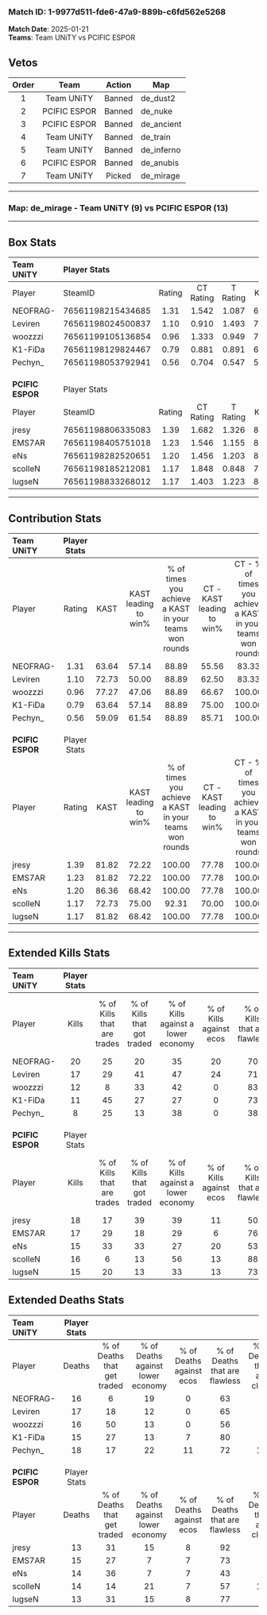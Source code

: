### Match ID: 1-9977d511-fde6-47a9-889b-c6fd562e5268  
**Match Date**: 2025-01-21  
**Teams**: Team UNiTY vs PCIFIC ESPOR  

## Vetos  

| Order | Team | Action | Map |
| :---: | :--: | :----: | --- |
| 1 | Team UNiTY | Banned | de_dust2 |
| 2 | PCIFIC ESPOR | Banned | de_nuke |
| 3 | PCIFIC ESPOR | Banned | de_ancient |
| 4 | Team UNiTY | Banned | de_train |
| 5 | Team UNiTY | Banned | de_inferno |
| 6 | PCIFIC ESPOR | Banned | de_anubis |
| 7 | Team UNiTY | Picked | de_mirage |

---  

### **Map**: de_mirage - Team UNiTY (9) vs PCIFIC ESPOR (13)  
---  

## Box Stats  

| **Team UNiTY**   | Player Stats      |        |           |          |       |       |       |         |        |      |     |
| :- | :- | :-: | :-: | :-: | :-: | :-: | :-: | :-: | :-: | :-: | :-: |
| Player           | SteamID           | Rating | CT Rating | T Rating | KAST  |  ADR  | Kills | Assists | Deaths | K/D  | HS% |
| NEOFRAG-         | 76561198215434685 |  1.31  |   1.542   |  1.087   | 63.64 | 111.0 |  20   |    7    |   16   | 1.25 | 75  |
| Leviren          | 76561198024500837 |  1.10  |   0.910   |  1.493   | 72.73 | 72.2  |  17   |    5    |   17   | 1.00 | 29  |
| woozzzi          | 76561199105136854 |  0.96  |   1.333   |  0.949   | 77.27 | 68.3  |  12   |    8    |   16   | 0.75 | 41  |
| K1-FiDa          | 76561198129824467 |  0.79  |   0.881   |  0.891   | 63.64 | 56.3  |  11   |    3    |   15   | 0.73 | 27  |
| Pechyn_          | 76561198053792941 |  0.56  |   0.704   |  0.547   | 59.09 | 51.9  |   8   |    5    |   18   | 0.44 | 62  |
|                  |                   |        |           |          |       |       |       |         |        |      |     |
|                  |                   |        |           |          |       |       |       |         |        |      |     |
|                  |                   |        |           |          |       |       |       |         |        |      |     |
| **PCIFIC ESPOR** | Player Stats      |        |           |          |       |       |       |         |        |      |     |
| Player           | SteamID           | Rating | CT Rating | T Rating | KAST  |  ADR  | Kills | Assists | Deaths | K/D  | HS% |
| jresy            | 76561198806335083 |  1.39  |   1.682   |  1.326   | 81.82 | 96.4  |  18   |    7    |   13   | 1.38 | 72  |
| EMS7AR           | 76561198405751018 |  1.23  |   1.546   |  1.155   | 81.82 | 76.4  |  17   |    6    |   15   | 1.13 | 58  |
| eNs              | 76561198282520651 |  1.20  |   1.456   |  1.203   | 86.36 | 69.6  |  15   |    7    |   14   | 1.07 | 60  |
| scolleN          | 76561198185212081 |  1.17  |   1.848   |  0.848   | 72.73 | 87.1  |  16   |    3    |   14   | 1.14 | 81  |
| lugseN           | 76561198833268012 |  1.17  |   1.403   |  1.223   | 81.82 | 69.8  |  15   |    4    |   13   | 1.15 | 46  |
---  

## Contribution Stats  

| **Team UNiTY**   | Player Stats |       |                      |                                                        |                           |                                                             |                          |                                                            |
| :- | :-: | :-: | :-: | :-: | :-: | :-: | :-: | :-: |
| Player           |    Rating    | KAST  | KAST leading to win% | % of times you achieve a KAST in your teams won rounds | CT - KAST leading to win% | CT - % of times you achieve a KAST in your teams won rounds | T - KAST leading to win% | T - % of times you achieve a KAST in your teams won rounds |
| NEOFRAG-         |     1.31     | 63.64 |        57.14         |                         88.89                          |           55.56           |                            83.33                            |          60.00           |                           100.00                           |
| Leviren          |     1.10     | 72.73 |        50.00         |                         88.89                          |           62.50           |                            83.33                            |          37.50           |                           100.00                           |
| woozzzi          |     0.96     | 77.27 |        47.06         |                         88.89                          |           66.67           |                           100.00                            |          25.00           |                           66.67                            |
| K1-FiDa          |     0.79     | 63.64 |        57.14         |                         88.89                          |           75.00           |                           100.00                            |          33.33           |                           66.67                            |
| Pechyn_          |     0.56     | 59.09 |        61.54         |                         88.89                          |           85.71           |                           100.00                            |          33.33           |                           66.67                            |
|                  |              |       |                      |                                                        |                           |                                                             |                          |                                                            |
|                  |              |       |                      |                                                        |                           |                                                             |                          |                                                            |
|                  |              |       |                      |                                                        |                           |                                                             |                          |                                                            |
| **PCIFIC ESPOR** | Player Stats |       |                      |                                                        |                           |                                                             |                          |                                                            |
| Player           |    Rating    | KAST  | KAST leading to win% | % of times you achieve a KAST in your teams won rounds | CT - KAST leading to win% | CT - % of times you achieve a KAST in your teams won rounds | T - KAST leading to win% | T - % of times you achieve a KAST in your teams won rounds |
| jresy            |     1.39     | 81.82 |        72.22         |                         100.00                         |           77.78           |                           100.00                            |          66.67           |                           100.00                           |
| EMS7AR           |     1.23     | 81.82 |        72.22         |                         100.00                         |           77.78           |                           100.00                            |          66.67           |                           100.00                           |
| eNs              |     1.20     | 86.36 |        68.42         |                         100.00                         |           77.78           |                           100.00                            |          60.00           |                           100.00                           |
| scolleN          |     1.17     | 72.73 |        75.00         |                         92.31                          |           70.00           |                           100.00                            |          83.33           |                           83.33                            |
| lugseN           |     1.17     | 81.82 |        68.42         |                         100.00                         |           77.78           |                           100.00                            |          60.00           |                           100.00                           |
---  

## Extended Kills Stats  

| **Team UNiTY**   | Player Stats |                            |                            |                                    |                         |                              |                                 |                                       |                    |           |
| :- | :-: | :-: | :-: | :-: | :-: | :-: | :-: | :-: | :-: | :-: |
| Player           |    Kills     | % of Kills that are trades | % of Kills that got traded | % of Kills against a lower economy | % of Kills against ecos | % of Kills that are flawless | % of Kills that are close duels | % of Kills that are assisted by flash | Pistol Round Kills | AWP Kills |
| NEOFRAG-         |      20      |             25             |             20             |                 35                 |           20            |              70              |                0                |                   0                   |         2          |     0     |
| Leviren          |      17      |             29             |             41             |                 47                 |           24            |              71              |                0                |                  18                   |         0          |     0     |
| woozzzi          |      12      |             8              |             33             |                 42                 |            0            |              83              |                8                |                   0                   |         1          |     7     |
| K1-FiDa          |      11      |             45             |             27             |                 27                 |            0            |              73              |                9                |                   0                   |         1          |     0     |
| Pechyn_          |      8       |             25             |             13             |                 38                 |            0            |              38              |               13                |                  13                   |         1          |     0     |
|                  |              |                            |                            |                                    |                         |                              |                                 |                                       |                    |           |
|                  |              |                            |                            |                                    |                         |                              |                                 |                                       |                    |           |
|                  |              |                            |                            |                                    |                         |                              |                                 |                                       |                    |           |
| **PCIFIC ESPOR** | Player Stats |                            |                            |                                    |                         |                              |                                 |                                       |                    |           |
| Player           |    Kills     | % of Kills that are trades | % of Kills that got traded | % of Kills against a lower economy | % of Kills against ecos | % of Kills that are flawless | % of Kills that are close duels | % of Kills that are assisted by flash | Pistol Round Kills | AWP Kills |
| jresy            |      18      |             17             |             39             |                 39                 |           11            |              50              |                0                |                   0                   |         2          |     0     |
| EMS7AR           |      17      |             29             |             18             |                 29                 |            6            |              76              |               12                |                  12                   |         2          |     0     |
| eNs              |      15      |             33             |             33             |                 27                 |           20            |              53              |               13                |                   0                   |         2          |     0     |
| scolleN          |      16      |             6              |             13             |                 56                 |           13            |              88              |                6                |                   0                   |         1          |     0     |
| lugseN           |      15      |             20             |             13             |                 33                 |           13            |              73              |                0                |                   0                   |         2          |     6     |
## Extended Deaths Stats  

| **Team UNiTY**   | Player Stats |                             |                                   |                          |                               |                            |                           |               |
| :- | :-: | :-: | :-: | :-: | :-: | :-: | :-: | :-: |
| Player           |    Deaths    | % of Deaths that get traded | % of Deaths against lower economy | % of Deaths against ecos | % of Deaths that are flawless | % of Deaths that are close | % of Deaths while blinded | Deaths to AWP |
| NEOFRAG-         |      16      |              6              |                19                 |            0             |              63               |             6              |             0             |       2       |
| Leviren          |      17      |             18              |                12                 |            0             |              65               |             6              |             0             |       1       |
| woozzzi          |      16      |             50              |                13                 |            0             |              56               |             6              |             0             |       0       |
| K1-FiDa          |      15      |             27              |                13                 |            7             |              80               |             0              |             7             |       2       |
| Pechyn_          |      18      |             17              |                22                 |            11            |              72               |             11             |             6             |       1       |
|                  |              |                             |                                   |                          |                               |                            |                           |               |
|                  |              |                             |                                   |                          |                               |                            |                           |               |
|                  |              |                             |                                   |                          |                               |                            |                           |               |
| **PCIFIC ESPOR** | Player Stats |                             |                                   |                          |                               |                            |                           |               |
| Player           |    Deaths    | % of Deaths that get traded | % of Deaths against lower economy | % of Deaths against ecos | % of Deaths that are flawless | % of Deaths that are close | % of Deaths while blinded | Deaths to AWP |
| jresy            |      13      |             31              |                15                 |            8             |              92               |             0              |             8             |       1       |
| EMS7AR           |      15      |             27              |                 7                 |            7             |              73               |             0              |             0             |       2       |
| eNs              |      14      |             36              |                 7                 |            7             |              43               |             0              |            14             |       1       |
| scolleN          |      14      |             14              |                21                 |            7             |              57               |             14             |             0             |       2       |
| lugseN           |      13      |             31              |                15                 |            8             |              77               |             8              |             8             |       1       |
